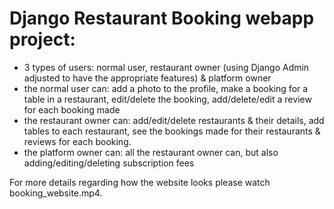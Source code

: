 # Django Restaurant Booking webapp project:

- 3 types of users: normal user, restaurant owner (using Django Admin adjusted to have the appropriate features) & platform owner
- the normal  user can: add a photo to the profile, make a booking for a table in a restaurant, edit/delete the booking, add/delete/edit a review for each booking made
- the restaurant owner can: add/edit/delete restaurants & their details, add tables to each restaurant, see the bookings made for their restaurants & reviews for each booking.
- the platform owner can: all the restaurant owner can, but also adding/editing/deleting subscription fees

For more details regarding how the website looks please watch booking_website.mp4.

